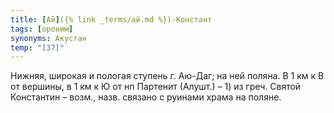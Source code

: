 ```yaml
---
title: [Ай]({% link _terms/ай.md %})-Констант
tags: [ороним]
synonyms: Акустан
temp: "[З7]"
---
```


Нижняя, широкая и пологая ступень г. Аю-Даг; на ней поляна. В 1 км к В от
вершины, в 1 км к Ю от нп Партенит (Алушт.) – 1) из греч. Святой Константин –
возм., назв. связано с руинами храма на поляне.

